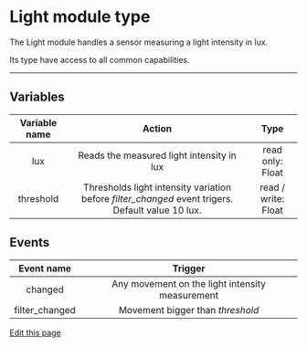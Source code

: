 # Light module type

The Light module handles a sensor measuring a light intensity in lux.

Its type have access to all common capabilities.

----

## Variables

| **Variable name** | **Action** | **Type** |
|:---:|:---:|:---:|
| lux | Reads the measured light intensity in lux | read only: Float |
| threshold | Thresholds light intensity variation before *filter_changed* event trigers. Default value 10 lux. | read / write: Float |

## Events

| **Event name** | **Trigger** |
|:---:|:---:|
| changed | Any movement on the light intensity measurement |
| filter_changed | Movement bigger than *threshold* |

<div class="cust_edit_page"><a href="https://github.com/Luos-io/doc/src/_pages/high/modules_list/light.md">Edit this page</a></div>
